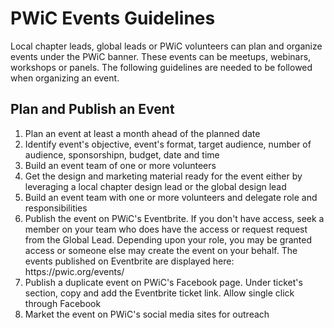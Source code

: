 # PWiC Events Guidelines
Local chapter leads, global leads or PWiC volunteers can plan and organize events under the PWiC banner. These events can be meetups, webinars, workshops or panels. The following guidelines are needed to be followed when organizing an event.

## Plan and Publish an Event
<ol>
<li>Plan an event at least a month ahead of the planned date</li>
<li>Identify event's objective, event's format, target audience, number of audience, sponsorshipn, budget, date and time</li>
<li>Build an event team of one or more volunteers</li>
<li>Get the design and marketing material ready for the event either by leveraging a local chapter design lead or the global design lead </li>
<li>Build an event team with one or more volunteers and delegate role and responsibilities</li>
<li>Publish the event on PWiC's Eventbrite. If you don't have access, seek  a member on your team who does have the access or request request from the Global Lead. Depending upon your role, you may be granted access or someone else may create the event on your behalf. The events published on Eventbrite are displayed here: https://pwic.org/events/</li>
<li>Publish a duplicate event on PWiC's Facebook page. Under ticket's section, copy and add the Eventbrite ticket link. Allow single click through Facebook</li> 
<li>Market the event on PWiC's social media sites for outreach</li>  
